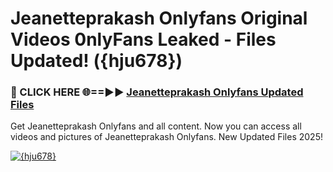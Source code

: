 # Jeanetteprakash Onlyfans Original Videos 0nlyFans Leaked - Files Updated! ({hju678})

<h3>🔴 CLICK HERE 🌐==►► <a href="https://tinyurl.com/ms9xzufz" rel="nofollow">Jeanetteprakash Onlyfans Updated Files</a></h3>

Get Jeanetteprakash Onlyfans and all content. Now you can access all videos and pictures of Jeanetteprakash Onlyfans. New Updated Files 2025!

[![{hju678}](https://i.imgur.com/PQ7UWWw.gif)](https://tinyurl.com/ms9xzufz)